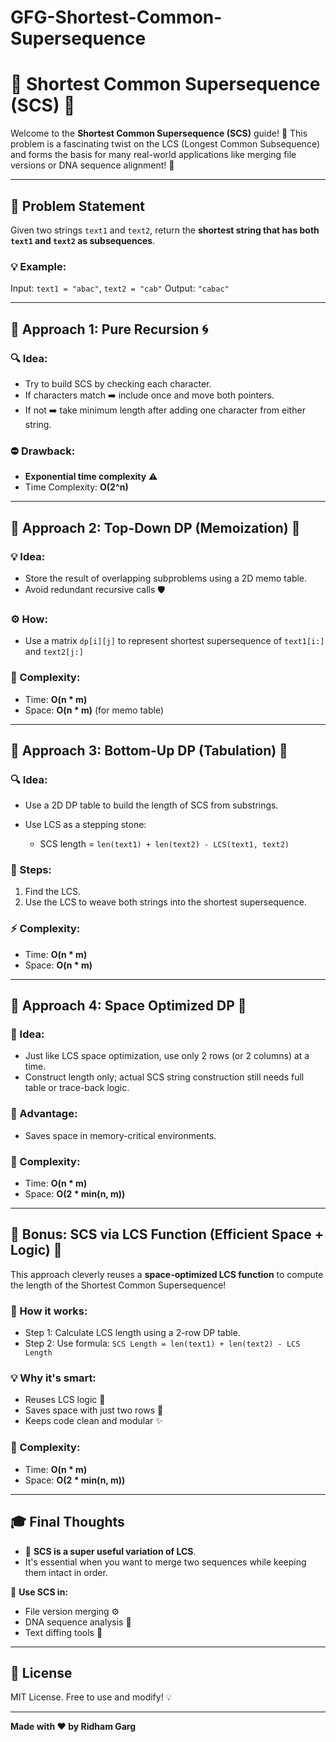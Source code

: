 # GFG-Shortest-Common-Supersequence

# 🌟 Shortest Common Supersequence (SCS) 🚀

Welcome to the **Shortest Common Supersequence (SCS)** guide! 🎯 This problem is a fascinating twist on the LCS (Longest Common Subsequence) and forms the basis for many real-world applications like merging file versions or DNA sequence alignment! 🧬

---

## 📘 Problem Statement

Given two strings `text1` and `text2`, return the **shortest string that has both `text1` and `text2` as subsequences**.

### 💡 Example:

Input: `text1 = "abac"`, `text2 = "cab"`
Output: `"cabac"`

---

## 🧵 Approach 1: Pure Recursion 🌀

### 🔍 Idea:

* Try to build SCS by checking each character.
* If characters match ➡️ include once and move both pointers.
* If not ➡️ take minimum length after adding one character from either string.

### ⛔ Drawback:

* **Exponential time complexity** ⚠️
* Time Complexity: **O(2^n)**

---

## 🧠 Approach 2: Top-Down DP (Memoization) 🧠

### 💡 Idea:

* Store the result of overlapping subproblems using a 2D memo table.
* Avoid redundant recursive calls 🛡️

### ⚙️ How:

* Use a matrix `dp[i][j]` to represent shortest supersequence of `text1[i:]` and `text2[j:]`

### 🧮 Complexity:

* Time: **O(n \* m)**
* Space: **O(n \* m)** (for memo table)

---

## 🧊 Approach 3: Bottom-Up DP (Tabulation) 🧊

### 🔍 Idea:

* Use a 2D DP table to build the length of SCS from substrings.
* Use LCS as a stepping stone:

  * SCS length = `len(text1) + len(text2) - LCS(text1, text2)`

### 🚀 Steps:

1. Find the LCS.
2. Use the LCS to weave both strings into the shortest supersequence.

### ⚡ Complexity:

* Time: **O(n \* m)**
* Space: **O(n \* m)**

---

## 💼 Approach 4: Space Optimized DP 💾

### 🧠 Idea:

* Just like LCS space optimization, use only 2 rows (or 2 columns) at a time.
* Construct length only; actual SCS string construction still needs full table or trace-back logic.

### 🌟 Advantage:

* Saves space in memory-critical environments.

### 🚀 Complexity:

* Time: **O(n \* m)**
* Space: **O(2 \* min(n, m))**

---

## 🧮 Bonus: SCS via LCS Function (Efficient Space + Logic) 🧠

This approach cleverly reuses a **space-optimized LCS function** to compute the length of the Shortest Common Supersequence!

### 🔧 How it works:

* Step 1: Calculate LCS length using a 2-row DP table.
* Step 2: Use formula: `SCS Length = len(text1) + len(text2) - LCS Length`

### 💡 Why it's smart:

* Reuses LCS logic 🔁
* Saves space with just two rows 💾
* Keeps code clean and modular ✨

### 🚀 Complexity:

* Time: **O(n \* m)**
* Space: **O(2 \* min(n, m))**

---

## 🎓 Final Thoughts

* 🧬 **SCS is a super useful variation of LCS**.
* It's essential when you want to merge two sequences while keeping them intact in order.

🔁 **Use SCS in:**

* File version merging ⚙️
* DNA sequence analysis 🧬
* Text diffing tools 📝

---

## 📜 License

MIT License. Free to use and modify! 💡

---

**Made with ❤️ by Ridham Garg**
